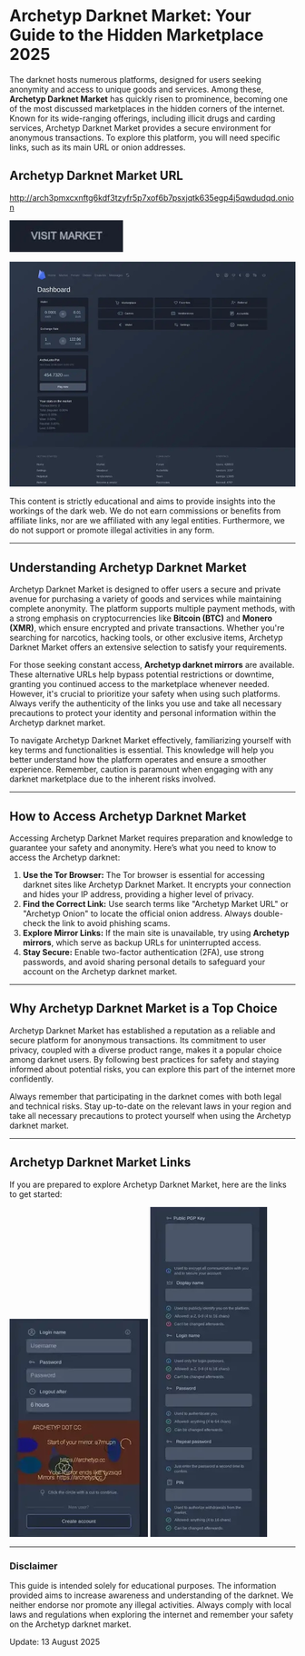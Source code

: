 # Archetyp Darknet Market: Your Guide to the Hidden Marketplace 2025

The darknet hosts numerous platforms, designed for users seeking anonymity and access to unique goods and services. Among these, **Archetyp Darknet Market** has quickly risen to prominence, becoming one of the most discussed marketplaces in the hidden corners of the internet. Known for its wide-ranging offerings, including illicit drugs and carding services, Archetyp Darknet Market provides a secure environment for anonymous transactions. To explore this platform, you will need specific links, such as its main URL or onion addresses.

## Archetyp Darknet Market URL

http://arch3pmxcxnftg6kdf3tzyfr5p7xof6b7psxjqtk635egp4j5qwdudqd.onion

[<img src="/upload/find.webp" width="200">](http://arch3pmxcxnftg6kdf3tzyfr5p7xof6b7psxjqtk635egp4j5qwdudqd.onion)

<a href="http://arch3pmxcxnftg6kdf3tzyfr5p7xof6b7psxjqtk635egp4j5qwdudqd.onion"><img src="/upload/light.webp" alt="Archetyp Preview" style="max-width: 100%;"></a>

This content is strictly educational and aims to provide insights into the workings of the dark web. We do not earn commissions or benefits from affiliate links, nor are we affiliated with any legal entities. Furthermore, we do not support or promote illegal activities in any form.

---

## Understanding Archetyp Darknet Market

Archetyp Darknet Market is designed to offer users a secure and private avenue for purchasing a variety of goods and services while maintaining complete anonymity. The platform supports multiple payment methods, with a strong emphasis on cryptocurrencies like **Bitcoin (BTC)** and **Monero (XMR)**, which ensure encrypted and private transactions. Whether you're searching for narcotics, hacking tools, or other exclusive items, Archetyp Darknet Market offers an extensive selection to satisfy your requirements.

For those seeking constant access, **Archetyp darknet mirrors** are available. These alternative URLs help bypass potential restrictions or downtime, granting you continued access to the marketplace whenever needed. However, it's crucial to prioritize your safety when using such platforms. Always verify the authenticity of the links you use and take all necessary precautions to protect your identity and personal information within the Archetyp darknet market.

To navigate Archetyp Darknet Market effectively, familiarizing yourself with key terms and functionalities is essential. This knowledge will help you better understand how the platform operates and ensure a smoother experience. Remember, caution is paramount when engaging with any darknet marketplace due to the inherent risks involved.

---

## How to Access Archetyp Darknet Market

Accessing Archetyp Darknet Market requires preparation and knowledge to guarantee your safety and anonymity. Here’s what you need to know to access the Archetyp darknet:

1.  **Use the Tor Browser:** The Tor browser is essential for accessing darknet sites like Archetyp Darknet Market. It encrypts your connection and hides your IP address, providing a higher level of privacy.
2.  **Find the Correct Link:** Use search terms like "Archetyp Market URL" or "Archetyp Onion" to locate the official onion address. Always double-check the link to avoid phishing scams.
3.  **Explore Mirror Links:** If the main site is unavailable, try using **Archetyp mirrors**, which serve as backup URLs for uninterrupted access.
4.  **Stay Secure:** Enable two-factor authentication (2FA), use strong passwords, and avoid sharing personal details to safeguard your account on the Archetyp darknet market.

---

## Why Archetyp Darknet Market is a Top Choice

Archetyp Darknet Market has established a reputation as a reliable and secure platform for anonymous transactions. Its commitment to user privacy, coupled with a diverse product range, makes it a popular choice among darknet users. By following best practices for safety and staying informed about potential risks, you can explore this part of the internet more confidently.

Always remember that participating in the darknet comes with both legal and technical risks. Stay up-to-date on the relevant laws in your region and take all necessary precautions to protect yourself when using the Archetyp darknet market.

---

## Archetyp Darknet Market Links

If you are prepared to explore Archetyp Darknet Market, here are the links to get started:

<a href="http://arch3pmxcxnftg6kdf3tzyfr5p7xof6b7psxjqtk635egp4j5qwdudqd.onion"><img src="/upload/picture.webp" alt="Archetyp Login" style="max-width: 100%;"></a>
<a href="http://arch3pmxcxnftg6kdf3tzyfr5p7xof6b7psxjqtk635egp4j5qwdudqd.onion"><img src="/upload/graphic.webp" alt="Archetyp Register" style="max-width: 100%;"></a>

---

### Disclaimer

This guide is intended solely for educational purposes. The information provided aims to increase awareness and understanding of the darknet. We neither endorse nor promote any illegal activities. Always comply with local laws and regulations when exploring the internet and remember your safety on the Archetyp darknet market.



Update:  13 August 2025
